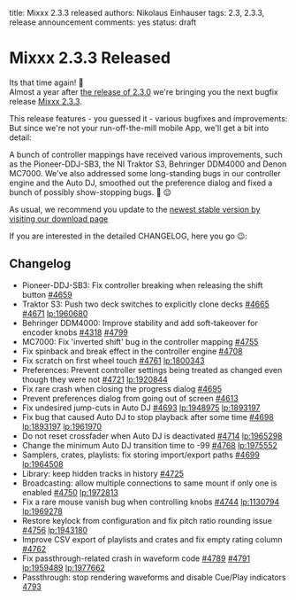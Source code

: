 title: Mixxx 2.3.3 released
authors: Nikolaus Einhauser
tags: 2.3, 2.3.3, release announcement
comments: yes
status: draft

# Mixxx 2.3.3 Released

Its that time again! 🎉  
Almost a year after [the release of 2.3.0]({filename}/news/2021-06-28-mixxx-2-3-0-released.md)
we're bringing you the next bugfix release [Mixxx 2.3.3](https://github.com/mixxxdj/mixxx/releases/tag/2.3.3).

This release features - you guessed it - various bugfixes and improvements:
But since we're not your run-off-the-mill mobile App, we'll get a bit into
detail:

A bunch of controller mappings have received various improvements,
such as the Pioneer-DDJ-SB3, the NI Traktor S3, Behringer DDM4000 and Denon MC7000.
We've also addressed some long-standing bugs in our controller engine and the
Auto DJ, smoothed out the preference dialog and fixed a bunch of possibly
show-stopping bugs. 😬 😌

As usual, we recommend you update to the [newest stable version by visiting our
download page]({filename}/pages/download.md#stable)

If you are interested in the detailed CHANGELOG, here you go 😉:

## Changelog

* Pioneer-DDJ-SB3: Fix controller breaking when releasing the shift button [#4659](https://github.com/mixxxdj/mixxx/pull/4659)
* Traktor S3: Push two deck switches to explicitly clone decks [#4665](https://github.com/mixxxdj/mixxx/pull/4665) [#4671](https://github.com/mixxxdj/mixxx/pull/4671) [lp:1960680](https://bugs.launchpad.net/mixxx/+bug/1960680)
* Behringer DDM4000: Improve stability and add soft-takeover for encoder knobs [#4318](https://github.com/mixxxdj/mixxx/pull/4318) [#4799](https://github.com/mixxxdj/mixxx/pull/4799)
* MC7000: Fix 'inverted shift' bug in the controller mapping [#4755](https://github.com/mixxxdj/mixxx/pull/4755)
* Fix spinback and break effect in the controller engine [#4708](https://github.com/mixxxdj/mixxx/pull/4708)
* Fix scratch on first wheel touch [#4761](https://github.com/mixxxdj/mixxx/pull/4761) [lp:1800343](https://bugs.launchpad.net/mixxx/+bug/1800343)
* Preferences: Prevent controller settings being treated as changed even though they were not [#4721](https://github.com/mixxxdj/mixxx/pull/4721) [lp:1920844](https://bugs.launchpad.net/mixxx/+bug/1920844)
* Fix rare crash when closing the progress dialog [#4695](https://github.com/mixxxdj/mixxx/pull/4695)
* Prevent preferences dialog from going out of screen [#4613](https://github.com/mixxxdj/mixxx/pull/4613)
* Fix undesired jump-cuts in Auto DJ [#4693](https://github.com/mixxxdj/mixxx/pull/4693) [lp:1948975](https://bugs.launchpad.net/mixxx/+bug/1948975) [lp:1893197](https://bugs.launchpad.net/mixxx/+bug/1893197)
* Fix bug that caused Auto DJ to stop playback after some time [#4698](https://github.com/mixxxdj/mixxx/pull/4698) [lp:1893197](https://bugs.launchpad.net/mixxx/+bug/1893197) [lp:1961970](https://bugs.launchpad.net/mixxx/+bug/1961970)
* Do not reset crossfader when Auto DJ is deactivated [#4714](https://github.com/mixxxdj/mixxx/pull/4714) [lp:1965298](https://bugs.launchpad.net/bugs/1965298)
* Change the minimum Auto DJ transition time to -99 [#4768](https://github.com/mixxxdj/mixxx/pull/4768) [lp:1975552](https://bugs.launchpad.net/mixxx/+bug/1975552)
* Samplers, crates, playlists: fix storing import/export paths [#4699](https://github.com/mixxxdj/mixxx/pull/4699) [lp:1964508](https://bugs.launchpad.net/bugs/1964508)
* Library: keep hidden tracks in history [#4725](https://github.com/mixxxdj/mixxx/pull/4725)
* Broadcasting: allow multiple connections to same mount if only one is enabled [#4750](https://github.com/mixxxdj/mixxx/pull/4750) [lp:1972813](https://bugs.launchpad.net/mixxx/+bug/1972813)
* Fix a rare mouse vanish bug when controlling knobs [#4744](https://github.com/mixxxdj/mixxx/pull/4744) [lp:1130794](https://bugs.launchpad.net/mixxx/+bug/1130794) [lp:1969278](https://bugs.launchpad.net/mixxx/+bug/1969278)
* Restore keylock from configuration and fix pitch ratio rounding issue [#4756](https://github.com/mixxxdj/mixxx/pull/4756) [lp:1943180](https://bugs.launchpad.net/mixxx/+bug/1943180)
* Improve CSV export of playlists and crates and fix empty rating column [#4762](https://github.com/mixxxdj/mixxx/pull/4762)
* Fix passthrough-related crash in waveform code [#4789](https://github.com/mixxxdj/mixxx/pull/4789) [#4791](https://github.com/mixxxdj/mixxx/pull/4791) [lp:1959489](https://bugs.launchpad.net/mixxx/+bug/1959489) [lp:1977662](https://bugs.launchpad.net/mixxx/+bug/1977662)
* Passthrough: stop rendering waveforms and disable Cue/Play indicators [4793](https://github.com/mixxxdj/mixxx/pull/4793)
